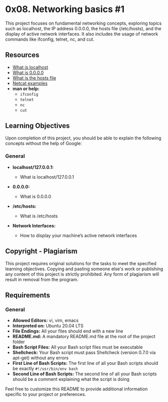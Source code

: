 # 0x08. Networking basics #1

This project focuses on fundamental networking concepts, exploring topics such as localhost, the IP address 0.0.0.0, the hosts file (/etc/hosts), and the display of active network interfaces. It also includes the usage of network commands like ifconfig, telnet, nc, and cut.

## Resources

- [What is localhost](#)
- [What is 0.0.0.0](#)
- [What is the hosts file](#)
- [Netcat examples](#)
- **man or help:**
  - `ifconfig`
  - `telnet`
  - `nc`
  - `cut`

## Learning Objectives

Upon completion of this project, you should be able to explain the following concepts without the help of Google:

### General

- **localhost/127.0.0.1:**
  - What is localhost/127.0.0.1

- **0.0.0.0:**
  - What is 0.0.0.0

- **/etc/hosts:**
  - What is /etc/hosts

- **Network Interfaces:**
  - How to display your machine’s active network interfaces

## Copyright - Plagiarism

This project requires original solutions for the tasks to meet the specified learning objectives. Copying and pasting someone else's work or publishing any content of this project is strictly prohibited. Any form of plagiarism will result in removal from the program.

## Requirements

### General

- **Allowed Editors:** vi, vim, emacs
- **Interpreted on:** Ubuntu 20.04 LTS
- **File Endings:** All your files should end with a new line
- **README.md:** A mandatory README.md file at the root of the project folder
- **Bash Script Files:** All your Bash script files must be executable
- **Shellcheck:** Your Bash script must pass Shellcheck (version 0.7.0 via apt-get) without any errors
- **First Line of Bash Scripts:** The first line of all your Bash scripts should be exactly `#!/usr/bin/env bash`
- **Second Line of Bash Scripts:** The second line of all your Bash scripts should be a comment explaining what the script is doing

Feel free to customize this README to provide additional information specific to your project or preferences.

